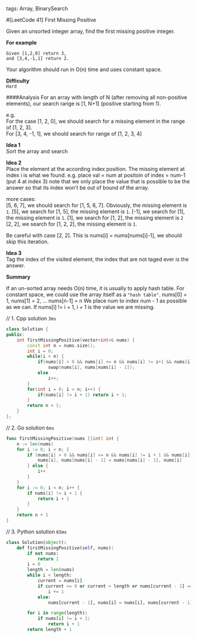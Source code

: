 tags: Array, BinarySearch

#[LeetCode 41] First Missing Positive

Given an unsorted integer array, find the first missing positive integer.

**For example**

    Given [1,2,0] return 3,
    and [3,4,-1,1] return 2.

Your algorithm should run in O(n) time and uses constant space.

**Difficulty**  
`Hard`

####Analysis
For an array with length of N (after removing all non-positive elements), our search range is [1, N+1] (positive starting from 1). 

e.g.   
For the case [1, 2, 0], we should search for a missing element in the range of [1, 2, 3].  
For [3, 4, -1, 1], we should search for range of [1, 2, 3, 4]

**Idea 1**  
Sort the array and search

**Idea 2**  
Place the element at the according index position. The missing element at index i is what we found.
e.g. 
place val = num at positoin of index = num-1 (put 4 at index 3)
note that we only place the value that is possible to be the answer so that its index won't be out of bound of the array.

more cases:  
[5, 6, 7], we should search for [1, 5, 6, 7]. Obviously, the missing element is `1`.
[5], we search for [1, 5], the missing element is `1`.
[-1], we search for [1], the missing element is `1`.
[1], we search for [1, 2], the missing element is `2`
[2, 2], we search for [1, 2, 2], the missing element is `1`.

Be careful with case [2, 2].
This is nums[i] = nums[nums[i]-1], we should skip this iteration.


**Idea 3**  
Tag the index of the visited element, the index that are not taged ever is the answer.


**Summary**

If an un-sorted array needs O(n) time, it is usually to apply hash table. For constant space, we could use the array itself as a `"hash table"`.
nums[0] = 1, nums[1] = 2, ... nums[n-1] = n
We place num to index num - 1 as possible as we can.
If nums[i] != i + 1, i + 1 is the value we are missing.



// 1. Cpp solution `3ms`

```cpp
class Solution {
public:
    int firstMissingPositive(vector<int>& nums) {
        const int n = nums.size();
        int i = 0;
        while(i < n) {
            if(nums[i] > 0 && nums[i] <= n && nums[i] != i+1 && nums[i] != nums[nums[i] - 1])
                swap(nums[i], nums[nums[i] - 1]);
            else
                i++;
        }
        for(int i = 0; i < n; i++) {
            if(nums[i] != i + 1) return i + 1;
        }
        return n + 1;
    }
};
```

// 2. Go solution `6ms`

```go
func firstMissingPositive(nums []int) int {
    n := len(nums)
    for i := 0; i < n; {
        if (nums[i] > 0 && nums[i] <= n && nums[i] != i + 1 && nums[i] != nums[nums[i] - 1]) {
            nums[i], nums[nums[i] - 1] = nums[nums[i] - 1], nums[i]
        } else {
            i++
        }
    }
    for i := 0; i < n; i++ {
        if nums[i] != i + 1 {
            return i + 1
        }
    }
    return n + 1
}
```

// 3. Python solution `65ms`

```python
class Solution(object):
    def firstMissingPositive(self, nums):
        if not nums:
            return 1
        i = 0
        length = len(nums)
        while i < length:
            current = nums[i]
            if current <= 0 or current > length or nums[current - 1] == current:
                i += 1
            else:
                nums[current - 1], nums[i] = nums[i], nums[current - 1]

        for i in range(length):
            if nums[i] != i + 1:
                return i + 1
        return length + 1
```
